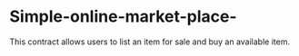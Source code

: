 # Simple-online-market-place-
This contract allows users to list an item for sale and buy an available item. 
